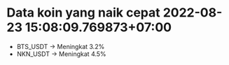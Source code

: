 # Data koin yang naik cepat 2022-08-23 15:08:09.769873+07:00

* BTS_USDT -> Meningkat 3.2%
* NKN_USDT -> Meningkat 4.5%
